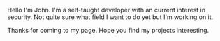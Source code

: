 Hello
I'm John.
I'm a self-taught developer with an current interest in security.
Not quite sure what field I want to do yet but I'm working on it.

Thanks for coming to my page. Hope you find my projects interesting. 
